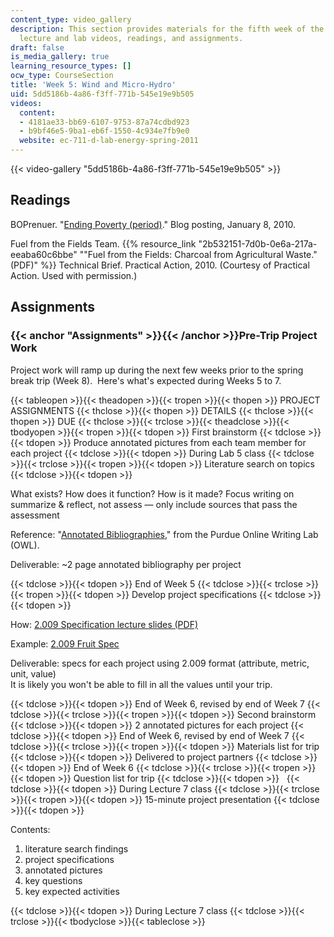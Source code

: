 ```yaml
---
content_type: video_gallery
description: This section provides materials for the fifth week of the course, including
  lecture and lab videos, readings, and assignments.
draft: false
is_media_gallery: true
learning_resource_types: []
ocw_type: CourseSection
title: 'Week 5: Wind and Micro-Hydro'
uid: 5dd5186b-4a86-f3ff-771b-545e19e9b505
videos:
  content:
  - 4181ae33-bb69-6107-9753-87a74cdbd923
  - b9bf46e5-9ba1-eb6f-1550-4c934e7fb9e0
  website: ec-711-d-lab-energy-spring-2011
---
```

{{< video-gallery "5dd5186b-4a86-f3ff-771b-545e19e9b505" >}}

## Readings

BOPrenuer. "[Ending Poverty (period)](http://bopreneur.blogspot.com/2010/01/ending-poverty-period.html)." Blog posting, January 8, 2010.

Fuel from the Fields Team. {{% resource_link "2b532151-7d0b-0e6a-217a-eeaba60c6bbe" "\"Fuel from the Fields: Charcoal from Agricultural Waste.\" (PDF)" %}} Technical Brief. Practical Action, 2010. (Courtesy of Practical Action. Used with permission.)

## Assignments

### {{< anchor "Assignments" >}}{{< /anchor >}}Pre-Trip Project Work

Project work will ramp up during the next few weeks prior to the spring break trip (Week 8).  Here's what's expected during Weeks 5 to 7.

{{< tableopen >}}{{< theadopen >}}{{< tropen >}}{{< thopen >}}
PROJECT ASSIGNMENTS
{{< thclose >}}{{< thopen >}}
DETAILS
{{< thclose >}}{{< thopen >}}
DUE
{{< thclose >}}{{< trclose >}}{{< theadclose >}}{{< tbodyopen >}}{{< tropen >}}{{< tdopen >}}
First brainstorm
{{< tdclose >}}{{< tdopen >}}
Produce annotated pictures from each team member for each project
{{< tdclose >}}{{< tdopen >}}
During Lab 5 class
{{< tdclose >}}{{< trclose >}}{{< tropen >}}{{< tdopen >}}
Literature search on topics
{{< tdclose >}}{{< tdopen >}}

What exists? How does it function? How is it made? Focus writing on summarize & reflect, not assess — only include sources that pass the assessment

Reference: "[Annotated Bibliographies](http://owl.english.purdue.edu/owl/resource/614/01/)," from the Purdue Online Writing Lab (OWL).

Deliverable: ~2 page annotated bibliography per project

{{< tdclose >}}{{< tdopen >}}
End of Week 5
{{< tdclose >}}{{< trclose >}}{{< tropen >}}{{< tdopen >}}
Develop project specifications
{{< tdclose >}}{{< tdopen >}}

How: [2.009 Specification lecture slides (PDF)](https://web.archive.org/web/20210414180756/https://web.mit.edu/2.009/www/lectures/15_specifications.pdf)

Example: [2.009 Fruit Spec](https://web.archive.org/web/20200129133135/http://web.mit.edu/2.009/www/lectures/15_fruitSpec/specExamples.html)

Deliverable: specs for each project using 2.009 format (attribute, metric, unit, value)   
It is likely you won't be able to fill in all the values until your trip.

{{< tdclose >}}{{< tdopen >}}
End of Week 6, revised by end of Week 7
{{< tdclose >}}{{< trclose >}}{{< tropen >}}{{< tdopen >}}
Second brainstorm
{{< tdclose >}}{{< tdopen >}}
2 annotated pictures for each project
{{< tdclose >}}{{< tdopen >}}
End of Week 6, revised by end of Week 7
{{< tdclose >}}{{< trclose >}}{{< tropen >}}{{< tdopen >}}
Materials list for trip
{{< tdclose >}}{{< tdopen >}}
Delivered to project partners
{{< tdclose >}}{{< tdopen >}}
End of Week 6
{{< tdclose >}}{{< trclose >}}{{< tropen >}}{{< tdopen >}}
Question list for trip
{{< tdclose >}}{{< tdopen >}}
 
{{< tdclose >}}{{< tdopen >}}
During Lecture 7 class
{{< tdclose >}}{{< trclose >}}{{< tropen >}}{{< tdopen >}}
15-minute project presentation
{{< tdclose >}}{{< tdopen >}}

Contents:

1. literature search findings
2. project specifications
3. annotated pictures
4. key questions
5. key expected activities

{{< tdclose >}}{{< tdopen >}}
During Lecture 7 class
{{< tdclose >}}{{< trclose >}}{{< tbodyclose >}}{{< tableclose >}}
